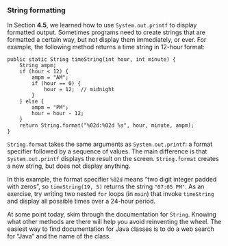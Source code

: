###  String formatting



In Section **4.5**, we learned how to use `System.out.printf` to display formatted output.
Sometimes programs need to create strings that are formatted a certain way, but not display them immediately, or ever.
For example, the following method returns a time string in 12-hour format:

```code
public static String timeString(int hour, int minute) {
    String ampm;
    if (hour < 12) {
        ampm = "AM";
        if (hour == 0) {
            hour = 12;  // midnight
        }
    } else {
        ampm = "PM";
        hour = hour - 12;
    }
    return String.format("%02d:%02d %s", hour, minute, ampm);
}
```


`String.format` takes the same arguments as `System.out.printf`: a format specifier followed by a sequence of values.
The main difference is that `System.out.printf` displays the result on the screen.
`String.format` creates a new string, but does not display anything.

In this example, the format specifier `%02d` means “two digit integer padded with zeros”, so `timeString(19, 5)` returns the string `"07:05 PM"`.
As an exercise, try writing two nested `for` loops (in `main`) that invoke `timeString` and display all possible times over a 24-hour period.

At some point today, skim through the documentation for `String`.
Knowing what other methods are there will help you avoid reinventing the wheel.
The easiest way to find documentation for Java classes is to do a web search for “Java” and the name of the class.
